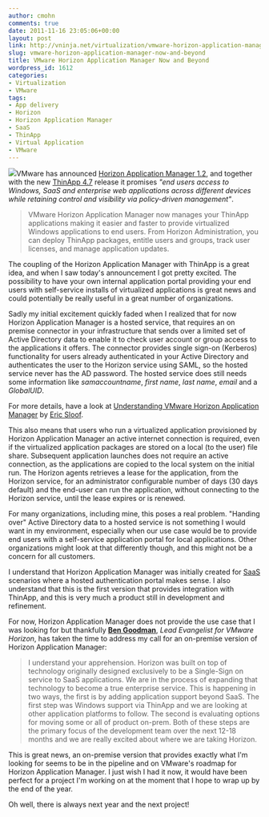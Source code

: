 ```yaml
---
author: cmohn
comments: true
date: 2011-11-16 23:05:06+00:00
layout: post
link: http://vninja.net/virtualization/vmware-horizon-application-manager-now-and-beyond/
slug: vmware-horizon-application-manager-now-and-beyond
title: VMware Horizon Application Manager Now and Beyond
wordpress_id: 1612
categories:
- Virtualization
- VMware
tags:
- App delivery
- Horizon
- Horizon Application Manager
- SaaS
- ThinApp
- Virtual Application
- VMware
---
```


![](http://vninja.net/wordpress/wp-content/uploads/2011/11/VMware-Horizon-Application-Manager-1.21.png)VMware has announced [Horizon Application Manager 1.2](http://www.vmware.com/products/desktop_virtualization/horizon/), and together with the new [ThinApp 4.7](http://blogs.vmware.com/thinapp/2011/11/vmware-thinapp-47-whats-new.html) release it promises _"end users access to Windows, SaaS and enterprise web applications across different devices while retaining control and visibility via policy-driven management"_.



<blockquote>VMware Horizon Application Manager now manages your ThinApp applications making it easier and faster to provide virtualized Windows applications to end users. From Horizon Administration, you can deploy ThinApp packages, entitle users and groups, track user licenses, and manage application updates.</blockquote>



The coupling of the Horizon Application Manager with ThinApp is a great idea, and when I saw today's announcement I got pretty excited. The possibility to have your own internal application portal providing your end users with self-service installs of virtualized applications is great news and could potentially be really useful in a great number of organizations.

Sadly my initial excitement quickly faded when I realized that for now Horizon Application Manager is a hosted service, that requires an on premise connector in your infrastructure that sends over a limited set of Active Directory data to enable it to check user account or group access to the applications it offers. The connector provides single sign-on (Kerberos) functionality for users already authenticated in your Active Directory and authenticates the user to the Horizon service using SAML, so the hosted service never has the AD password. The hosted service does still needs some information like _samaccountname_, _first name_, _last name_, _email_ and a _GlobalUID_.

For more details, have a look at [Understanding VMware Horizon Application Manager](http://www.ntpro.nl/blog/archives/1911-Understanding-VMware-Horizon-Application-Manager.html) by [Eric Sloof](https://twitter.com/esloof).

This also means that users who run a virtualized application provisioned by Horizon Application Manager an active internet connection is required, even if the virtualized application packages are stored on a local (to the user) file share. Subsequent application launches does not require an active connection, as the applications are copied to the local system on the initial run. The Horizon agents retrieves a lease for the application, from the Horizon service, for an administrator configurable number of days (30 days default) and the end-user can run the application, without connecting to the Horizon service, until the lease expires or is renewed.

For many organizations, including mine, this poses a real problem. "Handing over" Active Directory data to a hosted service is not something I would want in my environment, especially when our use case would be to provide end users with a self-service application portal for local applications. Other organizations might look at that differently though, and this might not be a concern for all customers.

I understand that Horizon Application Manager was initially created for [SaaS](http://en.wikipedia.org/wiki/Software_as_a_service) scenarios where a hosted authentication portal makes sense. I also understand that this is the first version that provides integration with ThinApp, and this is very much a product still in development and refinement.

For now, Horizon Application Manager does not provide the use case that I was looking for but thankfully **[Ben Goodman](http://twitter.com/benontech)**, _Lead Evangelist for VMware Horizon_, has taken the time to address my call for an on-premise version of Horizon Application Manager:



<blockquote>I understand your apprehension. Horizon was built on top of technology originally designed exclusively to be a Single-Sign on service to SaaS applications. We are in the process of expanding that technology to become a true enterprise service. This is happening in two ways, the first is by adding application support beyond SaaS. The first step was Windows support via ThinApp and we are looking at other application platforms to follow. The second is evaluating options for moving some or all of product on-prem. Both of these steps are the primary focus of the development team over the next 12-18 months and we are really excited about where we are taking Horizon.</blockquote>



This is great news, an on-premise version that provides exactly what I'm looking for seems to be in the pipeline and on VMware's roadmap for Horizon Application Manager. I just wish I had it now, it would have been perfect for a project I'm working on at the moment that I hope to wrap up by the end of the year. 

Oh well, there is always next year and the next project!
